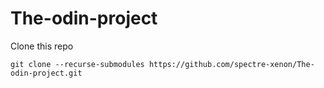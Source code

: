 # The-odin-project

Clone this repo
```
git clone --recurse-submodules https://github.com/spectre-xenon/The-odin-project.git
```
